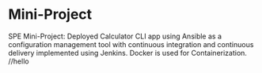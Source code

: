 # Mini-Project
SPE Mini-Project: Deployed Calculator CLI app using Ansible as a configuration management tool with continuous integration and continuous delivery implemented using Jenkins. Docker is used for Containerization.
//hello
